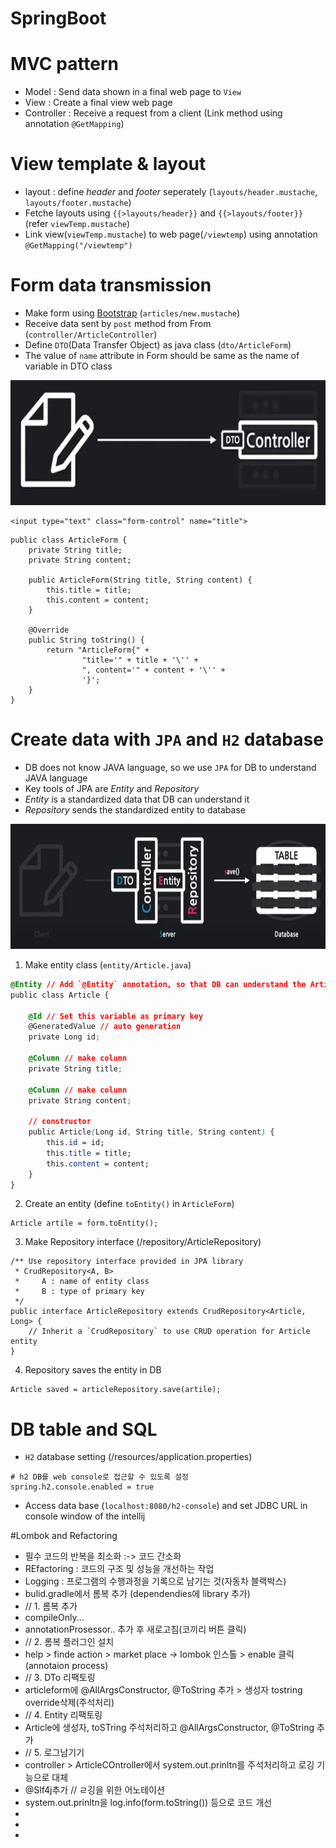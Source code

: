 # SpringBoot

# MVC pattern
* Model : Send data shown in a final web page to `View`
* View : Create a final view web page
* Controller : Receive a request from a client (Link method using annotation `@GetMapping`)  

# View template & layout
* layout : define *header* and *footer* seperately (`layouts/header.mustache`, `layouts/footer.mustache`)
* Fetche layouts using `{{>layouts/header}}` and `{{>layouts/footer}}` (refer `viewTemp.mustache`)
* Link view(`viewTemp.mustache`) to web page(`/viewtemp`) using annotation `@GetMapping("/viewtemp")`

# Form data transmission
* Make form using [Bootstrap](https://getbootstrap.com/) (`articles/new.mustache`)
* Receive data sent by `post` method from From (`controller/ArticleController`)
* Define `DTO`(Data Transfer Object) as java class (`dto/ArticleForm`)
* The value of `name` attribute in Form should be same as the name of variable in DTO class

<img src="https://github.com/chanlenium/SpringBoot/blob/main/Sending%20form%20data.JPG" width="600" height="200" />

```
<input type="text" class="form-control" name="title">
```
```
public class ArticleForm {
    private String title;
    private String content;

    public ArticleForm(String title, String content) {
        this.title = title;
        this.content = content;
    }

    @Override
    public String toString() {
        return "ArticleForm{" +
                "title='" + title + '\'' +
                ", content='" + content + '\'' +
                '}';
    }
}
```

# Create data with `JPA` and `H2` database
* DB does not know JAVA language, so we use `JPA` for DB to understand JAVA language
* Key tools of JPA are *Entity* and *Repository*
* *Entity* is a standardized data that DB can understand it
* *Repository* sends the standardized entity to database

<img src="https://github.com/chanlenium/SpringBoot/blob/main/Create%20data%20with%20JPA.JPG" width="600" height="200" />

1. Make entity class (`entity/Article.java`)
```css
@Entity // Add `@Entity` annotation, so that DB can understand the Article object
public class Article {

    @Id // Set this variable as primary key
    @GeneratedValue // auto generation
    private Long id;

    @Column // make column
    private String title;

    @Column // make column
    private String content;

    // constructor
    public Article(Long id, String title, String content) {
        this.id = id;
        this.title = title;
        this.content = content;
    }
}
```

2. Create an entity (define `toEntity()` in `ArticleForm`)
```
Article artile = form.toEntity();
```

3. Make Repository interface (/repository/ArticleRepository)
```
/** Use repository interface provided in JPA library
 * CrudRepository<A, B>
 *     A : name of entity class
 *     B : type of primary key
 */
public interface ArticleRepository extends CrudRepository<Article, Long> {
    // Inherit a `CrudRepository` to use CRUD operation for Article entity 
}
```

4. Repository saves the entity in DB
```
Article saved = articleRepository.save(artile);
```

# DB table and SQL
* `H2` database setting (/resources/application.properties)
```
# h2 DB를 web console로 접근할 수 있도록 설정
spring.h2.console.enabled = true 
```
* Access data base (`localhost:8080/h2-console`) and set JDBC URL in console window of the intellij

#Lombok and Refactoring
* 필수 코드의 반복을 최소화 :-> 코드 간소화
* REfactoring : 코드의 구조 및 성능을 개선하는 작업
* Logging : 프로그램의 수행과정을 기록으로 남기는 것(자동차 블랙박스)
* bulid.gradle에서 롬복 추가 (dependendies에 library 추가)
* // 1. 롬복 추가
* compileOnly...
* annotationProsessor.. 추가 후 새로고침(코끼리 버튼 클릭)
* // 2. 롬복 플러그인 설치
* help > finde action > market place -> lombok 인스톨 > enable 클릭(annotaion process)
* // 3. DTo 리팩토링
* articleform에 @AllArgsConstructor, @ToString 추가 > 생성자 tostring override삭제(주석처리)
* // 4. Entity 리팩토링
* Article에 생성자, toSTring 주석처리하고 @AllArgsConstructor, @ToString 추가
* // 5. 로그남기기
* controller > ArticleCOntroller에서 system.out.prinltn를 주석처리하고 로깅 기능으로 대체
* @Slf4j추가 // ㄹ깅을 위한 어노테이션
* system.out.prinltn을 log.info(form.toString()) 등으로 코드 개선
* 
* 
*  

  
